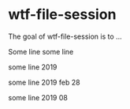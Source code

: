 # wtf-file-session

The goal of wtf-file-session is to ...

Some line some line


some line 2019


some line 2019 feb 28



some line 2019 08